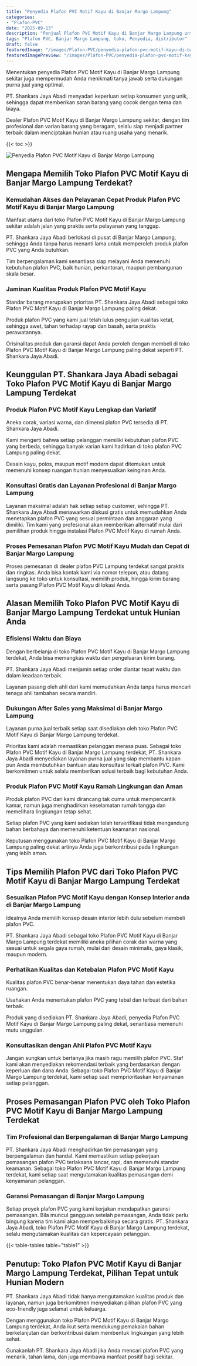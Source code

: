 ```yaml
---
title: "Penyedia Plafon PVC Motif Kayu di Banjar Margo Lampung"
categories:
- "Plafon-PVC"
date: "2025-09-13"
description: "Penjual Plafon PVC Motif Kayu di Banjar Margo Lampung untuk tempat tinggal, perkantoran, serta gerai. Material unggulan, variasi motif, variasi warna modern, dengan layanan instalasi ditangani oleh teknisi berpengalaman dan kepastian resmi!|Layanan distribusi Plafon PVC Motif Kayu di Banjar Margo Lampung untuk keperluan rumah, kantor, atau ritel, beserta produk berkualitas dan instalasi oleh tim profesional serta jaminan resmi.|Alternatif Plafon PVC Motif Kayu di Banjar Margo Lampung yang terbukti bagi hunian, perkantoran, serta ritel, dengan produk berkualitas dan penempatan dikerjakan oleh tim ahli dan kepastian resmi.|Penyediaan Plafon PVC Motif Kayu di Banjar Margo Lampung bagi hunian, kantor, dan gerai, dengan plafon terbaik dan penempatan dikerjakan oleh tim profesional, disertai dengan garansi resmi.}"
tags: "Plafon PVC, Banjar Margo Lampung, toko, Penyedia, distributor"
draft: false
featuredImage: "/images/Plafon-PVC/penyedia-plafon-pvc-motif-kayu-di-banjar-margo-lampung.png"
featuredImagePreview: "/images/Plafon-PVC/penyedia-plafon-pvc-motif-kayu-di-banjar-margo-lampung.png"
---
```


Menentukan penyedia Plafon PVC Motif Kayu di Banjar Margo Lampung sekitar juga mempermudah Anda menikmati tanya jawab serta dukungan purna jual yang optimal.

PT. Shankara Jaya Abadi menyadari keperluan setiap konsumen yang unik, sehingga dapat memberikan saran barang yang cocok dengan tema dan biaya.

Dealer Plafon PVC Motif Kayu di Banjar Margo Lampung sekitar, dengan tim profesional dan varian barang yang beragam, selalu siap menjadi partner terbaik dalam menciptakan hunian atau ruang usaha yang menarik.

{{< toc >}}

![Penyedia Plafon PVC Motif Kayu di Banjar Margo Lampung](/images/Plafon-PVC/Penyedia-Plafon-PVC-Motif-Kayu-di-Banjar-Margo-Lampung.png)

## Mengapa Memilih Toko Plafon PVC Motif Kayu di Banjar Margo Lampung Terdekat?

### Kemudahan Akses dan Pelayanan Cepat Produk Plafon PVC Motif Kayu di Banjar Margo Lampung

Manfaat utama dari toko Plafon PVC Motif Kayu di Banjar Margo Lampung sekitar adalah jalan yang praktis serta pelayanan yang tanggap.

PT. Shankara Jaya Abadi berlokasi di pusat di Banjar Margo Lampung, sehingga Anda tanpa harus menanti lama untuk memperoleh produk plafon PVC yang Anda butuhkan.

Tim berpengalaman kami senantiasa siap melayani Anda memenuhi kebutuhan plafon PVC, baik hunian, perkantoran, maupun pembangunan skala besar.

### Jaminan Kualitas Produk Plafon PVC Motif Kayu

Standar barang merupakan prioritas PT. Shankara Jaya Abadi sebagai toko Plafon PVC Motif Kayu di Banjar Margo Lampung paling dekat.

Produk plafon PVC yang kami jual telah lulus pengujian kualitas ketat, sehingga awet, tahan terhadap rayap dan basah, serta praktis perawatannya.

Orisinalitas produk dan garansi dapat Anda peroleh dengan membeli di toko Plafon PVC Motif Kayu di Banjar Margo Lampung paling dekat seperti PT. Shankara Jaya Abadi.

## Keunggulan PT. Shankara Jaya Abadi sebagai Toko Plafon PVC Motif Kayu di Banjar Margo Lampung Terdekat

### Produk Plafon PVC Motif Kayu Lengkap dan Variatif

Aneka corak, variasi warna, dan dimensi plafon PVC tersedia di PT. Shankara Jaya Abadi.

Kami mengerti bahwa setiap pelanggan memiliki kebutuhan plafon PVC yang berbeda, sehingga banyak varian kami hadirkan di toko plafon PVC Lampung paling dekat.

Desain kayu, polos, maupun motif modern dapat ditemukan untuk memenuhi konsep ruangan hunian menyesuaikan keinginan Anda.

### Konsultasi Gratis dan Layanan Profesional di Banjar Margo Lampung

Layanan maksimal adalah hak setiap setiap customer, sehingga PT. Shankara Jaya Abadi menawarkan diskusi gratis untuk memudahkan Anda menetapkan plafon PVC yang sesuai permintaan dan anggaran yang dimiliki. Tim kami yang profesional akan memberikan alternatif mulai dari pemilihan produk hingga instalasi Plafon PVC Motif Kayu di rumah Anda.

### Proses Pemesanan Plafon PVC Motif Kayu Mudah dan Cepat di Banjar Margo Lampung

Proses pemesanan di dealer plafon PVC Lampung terdekat sangat praktis dan ringkas. Anda bisa kontak kami via nomor telepon, atau datang langsung ke toko untuk konsultasi, memilih produk, hingga kirim barang serta pasang Plafon PVC Motif Kayu di lokasi Anda.

## Alasan Memilih Toko Plafon PVC Motif Kayu di Banjar Margo Lampung Terdekat untuk Hunian Anda

### Efisiensi Waktu dan Biaya

Dengan berbelanja di toko Plafon PVC Motif Kayu di Banjar Margo Lampung terdekat, Anda bisa memangkas waktu dan pengeluaran kirim barang.

PT. Shankara Jaya Abadi menjamin setiap order diantar tepat waktu dan dalam keadaan terbaik.

Layanan pasang oleh ahli dari kami memudahkan Anda tanpa harus mencari tenaga ahli tambahan secara mandiri.

### Dukungan After Sales yang Maksimal di Banjar Margo Lampung

Layanan purna jual terbaik setiap saat disediakan oleh toko Plafon PVC Motif Kayu di Banjar Margo Lampung terdekat.

Prioritas kami adalah memastikan pelanggan merasa puas. Sebagai toko Plafon PVC Motif Kayu di Banjar Margo Lampung terdekat, PT. Shankara Jaya Abadi menyediakan layanan purna jual yang siap membantu kapan pun Anda membutuhkan bantuan atau konsultasi terkait plafon PVC. Kami berkomitmen untuk selalu memberikan solusi terbaik bagi kebutuhan Anda.

### Produk Plafon PVC Motif Kayu Ramah Lingkungan dan Aman

Produk plafon PVC dari kami dirancang tak cuma untuk mempercantik kamar, namun juga menghadirkan keselamatan rumah tangga dan memelihara lingkungan tetap sehat.

Setiap plafon PVC yang kami sediakan telah terverifikasi tidak mengandung bahan berbahaya dan memenuhi ketentuan keamanan nasional.

Keputusan menggunakan toko Plafon PVC Motif Kayu di Banjar Margo Lampung paling dekat artinya Anda juga berkontribusi pada lingkungan yang lebih aman.

## Tips Memilih Plafon PVC dari Toko Plafon PVC Motif Kayu di Banjar Margo Lampung Terdekat

### Sesuaikan Plafon PVC Motif Kayu dengan Konsep Interior anda di Banjar Margo Lampung

Idealnya Anda memilih konsep desain interior lebih dulu sebelum membeli plafon PVC.

PT. Shankara Jaya Abadi sebagai toko Plafon PVC Motif Kayu di Banjar Margo Lampung terdekat memiliki aneka pilihan corak dan warna yang sesuai untuk segala gaya rumah, mulai dari desain minimalis, gaya klasik, maupun modern.

### Perhatikan Kualitas dan Ketebalan Plafon PVC Motif Kayu

Kualitas plafon PVC benar-benar menentukan daya tahan dan estetika ruangan.

Usahakan Anda menentukan plafon PVC yang tebal dan terbuat dari bahan terbaik.

Produk yang disediakan PT. Shankara Jaya Abadi, penyedia Plafon PVC Motif Kayu di Banjar Margo Lampung paling dekat, senantiasa memenuhi mutu unggulan.

### Konsultasikan dengan Ahli Plafon PVC Motif Kayu

Jangan sungkan untuk bertanya jika masih ragu memilih plafon PVC. Staf kami akan menyediakan rekomendasi terbaik yang berdasarkan dengan keperluan dan dana Anda. Sebagai toko Plafon PVC Motif Kayu di Banjar Margo Lampung terdekat, kami setiap saat memprioritaskan kenyamanan setiap pelanggan.

## Proses Pemasangan Plafon PVC oleh Toko Plafon PVC Motif Kayu di Banjar Margo Lampung Terdekat

### Tim Profesional dan Berpengalaman di Banjar Margo Lampung

PT. Shankara Jaya Abadi menghadirkan tim pemasangan yang berpengalaman dan handal. Kami memastikan setiap pekerjaan pemasangan plafon PVC terlaksana lancar, rapi, dan memenuhi standar keamanan. Sebagai toko Plafon PVC Motif Kayu di Banjar Margo Lampung terdekat, kami setiap saat mengutamakan kualitas pemasangan demi kenyamanan pelanggan.

### Garansi Pemasangan di Banjar Margo Lampung

Setiap proyek plafon PVC yang kami kerjakan mendapatkan garansi pemasangan. Bila muncul gangguan setelah pemasangan, Anda tidak perlu bingung karena tim kami akan memperbaikinya secara gratis. PT. Shankara Jaya Abadi, toko Plafon PVC Motif Kayu di Banjar Margo Lampung terdekat, selalu mengutamakan kualitas dan kepercayaan pelanggan.

{{< table-tables table="table1" >}}

## Penutup: Toko Plafon PVC Motif Kayu di Banjar Margo Lampung Terdekat, Pilihan Tepat untuk Hunian Modern

PT. Shankara Jaya Abadi tidak hanya mengutamakan kualitas produk dan layanan, namun juga berkomitmen menyediakan pilihan plafon PVC yang eco-friendly juga selamat untuk keluarga.

Dengan menggunakan toko Plafon PVC Motif Kayu di Banjar Margo Lampung terdekat, Anda ikut serta mendukung pemakaian bahan berkelanjutan dan berkontribusi dalam membentuk lingkungan yang lebih sehat.

Gunakanlah PT. Shankara Jaya Abadi jika Anda mencari plafon PVC yang menarik, tahan lama, dan juga membawa manfaat positif bagi sekitar.
